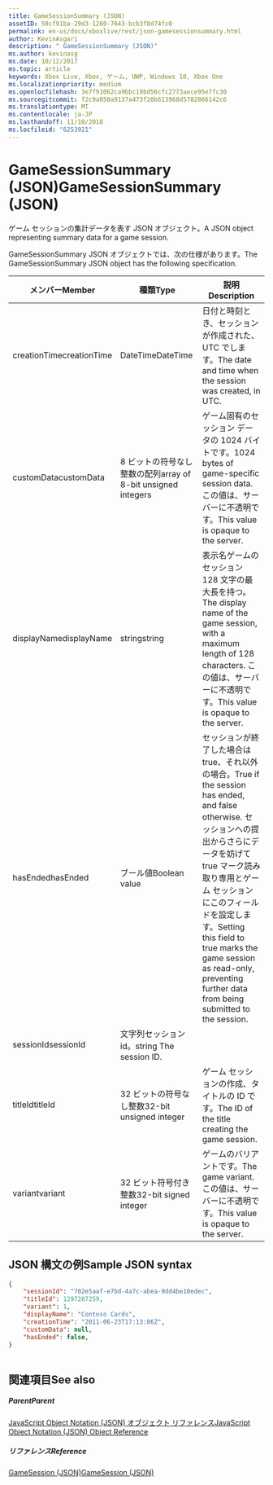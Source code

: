 ```yaml
---
title: GameSessionSummary (JSON)
assetID: 50cf91ba-29d3-1260-7643-bcb3f8d74fc0
permalink: en-us/docs/xboxlive/rest/json-gamesessionsummary.html
author: KevinAsgari
description: " GameSessionSummary (JSON)"
ms.author: kevinasg
ms.date: 10/12/2017
ms.topic: article
keywords: Xbox Live, Xbox, ゲーム, UWP, Windows 10, Xbox One
ms.localizationpriority: medium
ms.openlocfilehash: 3e7f91062ca9bbc19bd56cfc2773aece95e7fc30
ms.sourcegitcommit: f2c9a050a9137a473f28b613968d5782866142c6
ms.translationtype: MT
ms.contentlocale: ja-JP
ms.lasthandoff: 11/10/2018
ms.locfileid: "6253921"
---
```

# <a name="gamesessionsummary-json"></a><span data-ttu-id="38321-104">GameSessionSummary (JSON)</span><span class="sxs-lookup"><span data-stu-id="38321-104">GameSessionSummary (JSON)</span></span>
<span data-ttu-id="38321-105">ゲーム セッションの集計データを表す JSON オブジェクト。</span><span class="sxs-lookup"><span data-stu-id="38321-105">A JSON object representing summary data for a game session.</span></span> 
<a id="ID4EN"></a>

  
 
<span data-ttu-id="38321-106">GameSessionSummary JSON オブジェクトでは、次の仕様があります。</span><span class="sxs-lookup"><span data-stu-id="38321-106">The GameSessionSummary JSON object has the following specification.</span></span>
 
| <span data-ttu-id="38321-107">メンバー</span><span class="sxs-lookup"><span data-stu-id="38321-107">Member</span></span>| <span data-ttu-id="38321-108">種類</span><span class="sxs-lookup"><span data-stu-id="38321-108">Type</span></span>| <span data-ttu-id="38321-109">説明</span><span class="sxs-lookup"><span data-stu-id="38321-109">Description</span></span>| 
| --- | --- | --- | 
| <span data-ttu-id="38321-110">creationTime</span><span class="sxs-lookup"><span data-stu-id="38321-110">creationTime</span></span>| <span data-ttu-id="38321-111">DateTime</span><span class="sxs-lookup"><span data-stu-id="38321-111">DateTime</span></span>| <span data-ttu-id="38321-112">日付と時刻とき、セッションが作成された、UTC でします。</span><span class="sxs-lookup"><span data-stu-id="38321-112">The date and time when the session was created, in UTC.</span></span> | 
| <span data-ttu-id="38321-113">customData</span><span class="sxs-lookup"><span data-stu-id="38321-113">customData</span></span>| <span data-ttu-id="38321-114">8 ビットの符号なし整数の配列</span><span class="sxs-lookup"><span data-stu-id="38321-114">array of 8-bit unsigned integers</span></span>| <span data-ttu-id="38321-115">ゲーム固有のセッション データの 1024 バイトです。</span><span class="sxs-lookup"><span data-stu-id="38321-115">1024 bytes of game-specific session data.</span></span> <span data-ttu-id="38321-116">この値は、サーバーに不透明です。</span><span class="sxs-lookup"><span data-stu-id="38321-116">This value is opaque to the server.</span></span> | 
| <span data-ttu-id="38321-117">displayName</span><span class="sxs-lookup"><span data-stu-id="38321-117">displayName</span></span>| <span data-ttu-id="38321-118">string</span><span class="sxs-lookup"><span data-stu-id="38321-118">string</span></span>| <span data-ttu-id="38321-119">表示名ゲームのセッション 128 文字の最大長を持つ。</span><span class="sxs-lookup"><span data-stu-id="38321-119">The display name of the game session, with a maximum length of 128 characters.</span></span> <span data-ttu-id="38321-120">この値は、サーバーに不透明です。</span><span class="sxs-lookup"><span data-stu-id="38321-120">This value is opaque to the server.</span></span> | 
| <span data-ttu-id="38321-121">hasEnded</span><span class="sxs-lookup"><span data-stu-id="38321-121">hasEnded</span></span>| <span data-ttu-id="38321-122">ブール値</span><span class="sxs-lookup"><span data-stu-id="38321-122">Boolean value</span></span>| <span data-ttu-id="38321-123">セッションが終了した場合は true、それ以外の場合。</span><span class="sxs-lookup"><span data-stu-id="38321-123">True if the session has ended, and false otherwise.</span></span> <span data-ttu-id="38321-124">セッションへの提出からさらにデータを妨げて true マーク読み取り専用とゲーム セッションにこのフィールドを設定します。</span><span class="sxs-lookup"><span data-stu-id="38321-124">Setting this field to true marks the game session as read-only, preventing further data from being submitted to the session.</span></span> | 
| <span data-ttu-id="38321-125">sessionId</span><span class="sxs-lookup"><span data-stu-id="38321-125">sessionId</span></span>| <span data-ttu-id="38321-126">文字列セッション id。</span><span class="sxs-lookup"><span data-stu-id="38321-126">string The session ID.</span></span> | 
| <span data-ttu-id="38321-127">titleId</span><span class="sxs-lookup"><span data-stu-id="38321-127">titleId</span></span>| <span data-ttu-id="38321-128">32 ビットの符号なし整数</span><span class="sxs-lookup"><span data-stu-id="38321-128">32-bit unsigned integer</span></span>| <span data-ttu-id="38321-129">ゲーム セッションの作成、タイトルの ID です。</span><span class="sxs-lookup"><span data-stu-id="38321-129">The ID of the title creating the game session.</span></span>| 
| <span data-ttu-id="38321-130">variant</span><span class="sxs-lookup"><span data-stu-id="38321-130">variant</span></span>| <span data-ttu-id="38321-131">32 ビット符号付き整数</span><span class="sxs-lookup"><span data-stu-id="38321-131">32-bit signed integer</span></span>| <span data-ttu-id="38321-132">ゲームのバリアントです。</span><span class="sxs-lookup"><span data-stu-id="38321-132">The game variant.</span></span> <span data-ttu-id="38321-133">この値は、サーバーに不透明です。</span><span class="sxs-lookup"><span data-stu-id="38321-133">This value is opaque to the server.</span></span>| 
  
<a id="ID4EID"></a>

 
## <a name="sample-json-syntax"></a><span data-ttu-id="38321-134">JSON 構文の例</span><span class="sxs-lookup"><span data-stu-id="38321-134">Sample JSON syntax</span></span>
 

```json
{
    "sessionId": "702e5aaf-e7bd-4a7c-abea-9dd4be10edec",
    "titleId": 1297287259,
    "variant": 1,
    "displayName": "Contoso Cards",
    "creationTime": "2011-06-23T17:13:06Z",
    "customData": null,
    "hasEnded": false,
}
    
```

  
<a id="ID4ERD"></a>

 
## <a name="see-also"></a><span data-ttu-id="38321-135">関連項目</span><span class="sxs-lookup"><span data-stu-id="38321-135">See also</span></span>
 
<a id="ID4ETD"></a>

 
##### <a name="parent"></a><span data-ttu-id="38321-136">Parent</span><span class="sxs-lookup"><span data-stu-id="38321-136">Parent</span></span> 

[<span data-ttu-id="38321-137">JavaScript Object Notation (JSON) オブジェクト リファレンス</span><span class="sxs-lookup"><span data-stu-id="38321-137">JavaScript Object Notation (JSON) Object Reference</span></span>](atoc-xboxlivews-reference-json.md)

  
<a id="ID4E4D"></a>

 
##### <a name="reference"></a><span data-ttu-id="38321-138">リファレンス</span><span class="sxs-lookup"><span data-stu-id="38321-138">Reference</span></span> 

[<span data-ttu-id="38321-139">GameSession (JSON)</span><span class="sxs-lookup"><span data-stu-id="38321-139">GameSession (JSON)</span></span>](json-gamesession.md)

   
